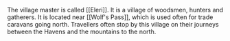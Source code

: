 The village master is called [[Eleri]]. It is a village of woodsmen, hunters and gatherers. It is located near [[Wolf's Pass]], which is used often for trade caravans going north. Travellers often stop by this village on their journeys between the Havens and the mountains to the north.